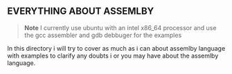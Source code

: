 ## EVERYTHING ABOUT ASSEMLBY

>**Note**
>I currently use ubuntu with an intel x86_64 processor and use the gcc assembler and gdb debbuger for the examples

In this directory i will try to cover as much as i can about assemlby language with examples to clarify any doubts i or you may have about the assemlby language.